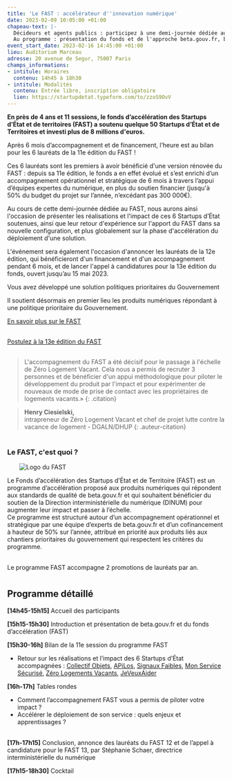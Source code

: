```yaml
---
title: 'Le FAST : accélérateur d''innovation numérique'
date: 2023-02-09 10:05:00 +01:00
chapeau-text: |-
  Décideurs et agents publics : participez à une demi-journée dédiée au fonds d’accélération des Startups d’État et de territoires (FAST), piloté par beta.gouv.fr au sein de la DINUM.
  Au programme : présentation du fonds et de l'approche beta.gouv.fr, bilan des réalisations et de l’impact des 6 lauréats du FAST 11, témoignages et retours d’expériences sur les apports du FAST et la phase d'accélération du déploiement d'une solution, annonce des lauréats du FAST 12 et lancement du 13e appel à candidatures.
event_start_date: 2023-02-16 14:45:00 +01:00
lieu: Auditorium Marceau
adresse: 20 avenue de Segur, 75007 Paris
champs_informations:
- intitule: Horaires
  contenu: 14h45 à 18h30
- intitule: Modalités
  contenu: Entrée libre, inscription obligatoire
  lien: https://startupdetat.typeform.com/to/zzoS9OvV
---
```


**En près de 4 ans et 11 sessions, le fonds d’accélération des Startups d’État et de territoires (FAST) a soutenu quelque 50 Startups d’État et de Territoires et investi plus de 8 millions d'euros.**

Après 6 mois d’accompagnement et de financement, l’heure est au bilan pour les 6 lauréats de la 11e édition du FAST ! 

Ces 6 lauréats sont les premiers à avoir bénéficié d'une version rénovée du FAST : depuis sa 11e édition, le fonds a en effet évolué et s’est enrichi d’un accompagnement opérationnel et stratégique de 6 mois à travers l’appui d’équipes expertes du numérique, en plus du soutien financier (jusqu'à 50% du budget du projet sur l’année, n’excédant pas 300 000€). 

Au cours de cette demi-journée dédiée au FAST, nous aurons ainsi l'occasion de présenter les réalisations et l'impact de ces 6 Startups d’État soutenues, ainsi que leur retour d'expérience sur l'apport du FAST dans sa nouvelle configuration, et plus globalement sur la phase d'accélération du déploiement d'une solution.

L'événement sera également l'occasion d'annoncer les lauréats de la 12e édition, qui bénéficieront d'un financement et d'un accompagnement pendant 6 mois, et de lancer l'appel à candidatures pour la 13e édition du fonds, ouvert jusqu’au 15 mai 2023. 

Vous avez développé une solution
politiques prioritaires du Gouvernement

Il soutient désormais en premier lieu les produits numériques répondant à une politique prioritaire du Gouvernement.
<div class="lien-important" style="margin-bottom:30px"> <p><a href="https://beta.gouv.fr/approche/fast">En savoir plus sur le FAST</a></p> </div>

<div class="lien-important" style="margin-bottom:30px"> <p><a href="https://beta.gouv.fr/approche/fast">Postulez à la 13e édition du FAST</a></p> </div>

> L'accompagnement du FAST a été décisif pour le passage à l'échelle de Zéro Logement Vacant. Cela nous a permis de recruter 3 personnes et de bénéficier d'un appui méthodologique pour piloter le développement du produit par l'impact et pour expérimenter de nouveaux de mode de prise de contact avec les propriétaires de logements vacants.» 
{: .citation}

> **Henry Ciesielski,** 
> <br>intrapreneur de Zéro Logement Vacant et chef de projet lutte contre la vacance de logement -  DGALN/DHUP
{: .auteur-citation}

<div class="encadre noir" style="margin-bottom:40px"><h3 style="margin-top: 40px;">Le FAST, c'est quoi ?</h3>
<figure class="image-left" style="width: 30%; margin-right: 1em; margin-left: 2em;"> 
<img src="/uploads/FAST-800x430.jpg" alt="Logo du FAST">
</figure><p>Le Fonds d’accélération des Startups d’État et de Territoire (FAST) est un programme d’accélération proposé aux produits numériques qui répondent aux standards de qualité de beta.gouv.fr et qui souhaitent bénéficier du soutien de la Direction interministérielle du numérique (DINUM) pour augmenter leur impact et passer à l’échelle.
<br>
Ce programme est structuré autour d’un accompagnement opérationnel et stratégique par une équipe d’experts de beta.gouv.fr et d’un cofinancement à hauteur de 50% sur l’année, attribué en priorité aux produits liés aux chantiers prioritaires du gouvernement qui respectent les critères du programme.

<br>Le programme FAST accompagne 2 promotions de lauréats par an.</p>
</div>
 

## Programme détaillé
**[14h45-15h15]** Accueil des participants

**[15h15-15h30]** Introduction et présentation de beta.gouv.fr et du fonds d’accélération (FAST)

**[15h30-16h]** Bilan de la 11e session du programme FAST
* Retour sur les réalisations et l’impact des 6 Startups d’État accompagnées : [Collectif Objets](https://collectif-objets.beta.gouv.fr/), [APiLos](https://apilos.beta.gouv.fr/), [Signaux Faibles](https://beta.gouv.fr/startups/signaux-faibles.html), [Mon Service Sécurisé](https://www.monservicesecurise.beta.gouv.fr/), [Zéro Logements Vacants](https://zerologementvacant.beta.gouv.fr/), [JeVeuxAider](https://www.jeveuxaider.gouv.fr/)

**[16h-17h]** Tables rondes
* Comment l’accompagnement FAST vous a permis de piloter votre impact ?
* Accélérer le déploiement de son service : quels enjeux et apprentissages ?

<br>**[17h-17h15]** Conclusion, annonce des lauréats du FAST 12 et de l’appel à candidature pour le FAST 13, par Stéphanie Schaer, directrice interministérielle du numérique

**[17h15-18h30]** Cocktail 
